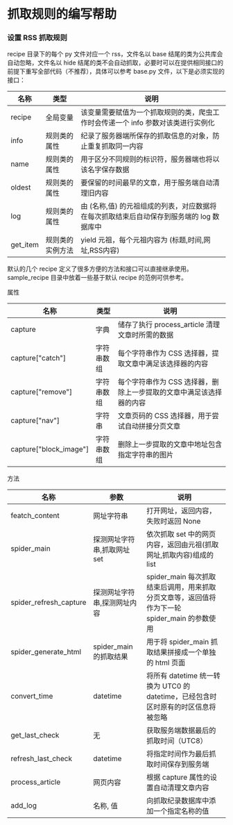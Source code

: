 # 抓取规则的编写帮助

### 设置 RSS 抓取规则

recipe 目录下的每个 py 文件对应一个 rss，文件名以 base 结尾的类为公共库会自动忽略，文件名以 hide 结尾的类不会自动抓取，必要时可以在提供相同接口的前提下重写全部代码（不推荐），具体可以参考 base.py 文件，以下是必须实现的接口：

| 名称       | 类型       | 说明                                       |
| -------- | -------- | ---------------------------------------- |
| recipe   | 全局变量     | 该变量需要赋值为一个抓取规则的类，爬虫工作时会传递一个 info 参数对该类进行实例化 |
| info     | 规则类的属性   | 纪录了服务器端所保存的抓取信息的对象，防止重复抓取同一内容            |
| name     | 规则类的属性   | 用于区分不同规则的标识符，服务器端也将以该名字保存数据              |
| oldest   | 规则类的属性   | 要保留的时间最早的文章，用于服务端自动清理旧内容                 |
| log      | 规则类的属性   | 由 (名称,值) 的元祖组成的列表，对应数据将在每次抓取结束后自动保存到服务端的 log 数据库中 |
| get_item | 规则类的实例方法 | yield 元祖，每个元祖内容为 (标题,时间,网址,RSS内容)        |

默认的几个 recipe 定义了很多方便的方法和接口可以直接继承使用。sample_recipe 目录中放着一些基于默认 recipe 的范例可供参考。

属性

| 名称                     | 类型    | 说明                                   |
| ---------------------- | ----- | ------------------------------------ |
| capture                | 字典    | 储存了执行 process_article 清理文章时所需的数据     |
| capture["catch"]       | 字符串数组 | 每个字符串作为 CSS 选择器，提取文章中满足该选择器的内容       |
| capture["remove"]      | 字符串数组 | 每个字符串作为 CSS 选择器，删除上一步提取的文章中满足该选择器的内容 |
| capture["nav"]         | 字符串   | 文章页码的 CSS 选择器，用于尝试自动拼接分页文章           |
| capture["block_image"] | 字符串数组 | 删除上一步提取的文章中地址包含指定字符串的图片              |

方法

| 名称                     | 参数                | 说明                                       |
| ---------------------- | ----------------- | ---------------------------------------- |
| featch_content         | 网址字符串             | 打开网址，返回内容，失败时返回 None                     |
| spider_main            | 探测网址字符串,抓取网址 set  | 依次抓取 set 中的网页内容，返回由元祖(抓取网址,抓取内容)组成的 list |
| spider_refresh_capture | 探测网址字符串,探测网址内容    | spider_main 每次抓取结束后调用，用来抓取分页文章等，返回值将作为下一轮 spider_main 的参数使用 |
| spider_generate_html   | spider_main 的抓取结果 | 用于将 spider_main 抓取结果拼接成一个单独的 html 页面     |
| convert_time           | datetime          | 将所有 datetime 统一转换为 UTC0 的 datetime，已经包含时区时原有的时区信息将被忽略 |
| get_last_check         | 无                 | 获取服务端数据最后的抓取时间（UTC8）                     |
| refresh_last_check     | datetime          | 将指定时间作为最后抓取时间保存到服务端                      |
| process_article        | 网页内容              | 根据 capture 属性的设置自动清理文章内容                 |
| add_log                | 名称, 值             | 向抓取纪录数据库中添加一个指定名称的值                      |
